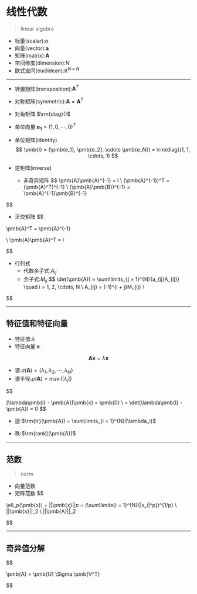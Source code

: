 
# 线性代数
> linear algebra



- 标量(scalar):$a$
- 向量(vector):$\pmb{a}$
- 矩阵(matrix):$\pmb{A}$
- 空间维度(dimension):$N$
- 欧式空间(euclidean):$\mathbb{R}^{N \times N}$
---
- 转置矩阵(transposition):$\pmb{A}^T$
- 对称矩阵(symmetric):$\pmb{A} = \pmb{A}^T$
- 对角矩阵:$\rm{diag}()$
- 单位向量:$\pmb{e_1} = (1, 0, \cdots, 0)^T$
- 单位矩阵(identity)
$$
\pmb{I} = (\pmb{e_1}, \pmb{e_2}, \cdots \pmb{e_N}) = \rm{diag}(1, 1, \cdots, 1)
$$






- 逆矩阵(inverse)
    - 非奇异矩阵
$$
\pmb{A}\pmb{A}^{-1} = I
\\
(\pmb{A}^{-1})^T = (\pmb{A}^T)^{-1}
\\
(\pmb{A}\pmb{B})^{-1} = \pmb{A}^{-1}\pmb{B}^{-1}

$$

- 正交矩阵
$$

\pmb{A}^T = \pmb{A}^{-1}

\\ 
\pmb{A}\pmb{A}^T = I

$$

- 行列式
    - 代数余子式:$A_{ij}$
    - 余子式:$M_{ij}$
$$
\det(\pmb{A}) = \sum\limits_{j = 1}^{N}{a_{ij}A_{ij}} \quad i = 1, 2, \cdots, N
\\
A_{ij} = (-1)^{i + j}M_{ij}
\\

$$

---

## 特征值和特征向量
- 特征值:$\lambda$
- 特征向量:$\pmb{x}$

$$
\pmb{A}\pmb{x} = \lambda\pmb{x}
$$

- 谱:$\sigma(\pmb{A}) = \{\lambda_1, \lambda_2, \cdots, \lambda_N\}$
- 谱半径:$\rho(\pmb{A}) = \max(|\lambda_i|)$

$$

(\lambda\pmb{I} - \pmb{A})\pmb{x} = \pmb{0}
\\
 = \det(\lambda\pmb{I} - \pmb{A}) = 0
$$
- 迹:$\rm{tr}(\pmb{A}) = \sum\limits_{i = 1}^{N}{\lambda_i}$

- 秩:$\rm{rank}(\pmb{A})$


---
## 范数
> norm

- 向量范数
- 矩阵范数
$$

\ell_p(\pmb{x}) = ||\pmb{x}||_p = (\sum\limits_{i = 1}^{N}{|x_i|^p})^{1/p}
\\
||\pmb{x}||_2
\\
||\pmb{A}||_2

$$

---


## 奇异值分解

$$

\pmb{A} = \pmb{U} \Sigma \pmb{V^T}

$$

